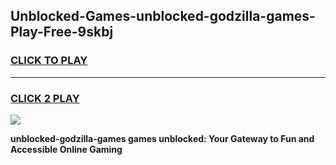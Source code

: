 
## Unblocked-Games-unblocked-godzilla-games-Play-Free-9skbj
<h3>
<a href="https://premium76.site?title=unblocked-godzilla-games&ref=18A">CLICK TO PLAY</a></h3>
<hr>

<h3>
<a href="https://premium76.site?title=unblocked-godzilla-games&ref=18A">CLICK 2 PLAY</a>
  
</h3>

<a href="https://premium76.site?title=unblocked-godzilla-games&ref=18A"><img src="https://clearcache.store/games.png"></a>


**unblocked-godzilla-games games unblocked: Your Gateway to Fun and Accessible Online Gaming**

